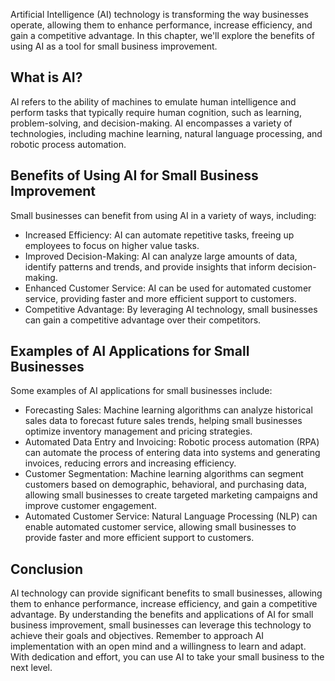 
Artificial Intelligence (AI) technology is transforming the way businesses operate, allowing them to enhance performance, increase efficiency, and gain a competitive advantage. In this chapter, we'll explore the benefits of using AI as a tool for small business improvement.

What is AI?
-----------

AI refers to the ability of machines to emulate human intelligence and perform tasks that typically require human cognition, such as learning, problem-solving, and decision-making. AI encompasses a variety of technologies, including machine learning, natural language processing, and robotic process automation.

Benefits of Using AI for Small Business Improvement
---------------------------------------------------

Small businesses can benefit from using AI in a variety of ways, including:

* Increased Efficiency: AI can automate repetitive tasks, freeing up employees to focus on higher value tasks.
* Improved Decision-Making: AI can analyze large amounts of data, identify patterns and trends, and provide insights that inform decision-making.
* Enhanced Customer Service: AI can be used for automated customer service, providing faster and more efficient support to customers.
* Competitive Advantage: By leveraging AI technology, small businesses can gain a competitive advantage over their competitors.

Examples of AI Applications for Small Businesses
------------------------------------------------

Some examples of AI applications for small businesses include:

* Forecasting Sales: Machine learning algorithms can analyze historical sales data to forecast future sales trends, helping small businesses optimize inventory management and pricing strategies.
* Automated Data Entry and Invoicing: Robotic process automation (RPA) can automate the process of entering data into systems and generating invoices, reducing errors and increasing efficiency.
* Customer Segmentation: Machine learning algorithms can segment customers based on demographic, behavioral, and purchasing data, allowing small businesses to create targeted marketing campaigns and improve customer engagement.
* Automated Customer Service: Natural Language Processing (NLP) can enable automated customer service, allowing small businesses to provide faster and more efficient support to customers.

Conclusion
----------

AI technology can provide significant benefits to small businesses, allowing them to enhance performance, increase efficiency, and gain a competitive advantage. By understanding the benefits and applications of AI for small business improvement, small businesses can leverage this technology to achieve their goals and objectives. Remember to approach AI implementation with an open mind and a willingness to learn and adapt. With dedication and effort, you can use AI to take your small business to the next level.
